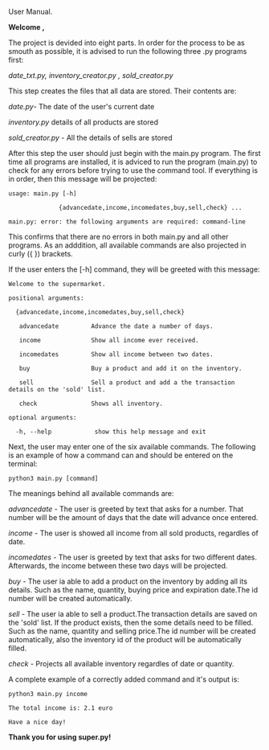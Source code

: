 User Manual.

**Welcome ,**

The project is devided into eight parts. 
In order for the process to be as smouth as possible, it is advised to run the following three .py programs first:

*date_txt.py, inventory_creator.py , sold_creator.py*

This step creates the files that all data are stored. Their contents are:

*date.py*- The date of the user's current date

*inventory.py* details of all products are stored

*sold_creator.py* - All the details of sells are stored

After this step the user should just begin with the main.py program. The first time all programs are installed, it is adviced to run the program (main.py) to check for any errors before trying to use the command tool. If everything is in order, then this message will be projected:
```
usage: main.py [-h]
              
              {advancedate,income,incomedates,buy,sell,check} ...   

main.py: error: the following arguments are required: command-line
```
This confirms that there are no errors in both main.py and all other programs. As an adddition, all available commands are also projected in curly ({ }) brackets.

If the user enters the [-h] command, they will be greeted with this message:
```
Welcome to the supermarket.

positional arguments:
  
  {advancedate,income,incomedates,buy,sell,check}
   
   advancedate         Advance the date a number of days.
   
   income              Show all income ever received.
    
   incomedates         Show all income between two dates.
    
   buy                 Buy a product and add it on the inventory.
    
   sell                Sell a product and add a the transaction details on the 'sold' list.
    
   check               Shows all inventory.

optional arguments:
  
  -h, --help            show this help message and exit
```
Next, the user may enter one of the six available commands. The following is an example of how a command can and should be entered on the terminal:
```
python3 main.py [command]
```
The meanings behind all available commands are:

*advancedate* - The user is greeted by text that asks for a number. That number will be the amount of days that the date will advance once entered.

*income* - The user is showed all income from all sold products, regardles of date.

*incomedates* - The user is greeted by text that asks for two different dates. Afterwards, the income between these two days will be projected.

*buy* - The user ia able to add a product on the inventory by adding all its details. Such as the name, quantity, buying price and expiration date.The id number will be created automatically.

*sell* - The user ia able to sell a product.The transaction details are saved on the 'sold' list. If the product exists, then the some details need to be filled. Such as the name, quantity and selling price.The id number will be created automatically, also the inventory id of the product will be automatically filled.

*check* - Projects all available inventory regardles of date or quantity.

A complete example of a correctly added command and it's output is:
```
python3 main.py income

The total income is: 2.1 euro

Have a nice day!
```

**Thank you for using super.py!**
